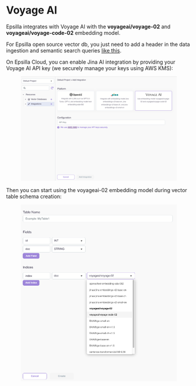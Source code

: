 # Voyage AI

Epsilla integrates with Voyage AI with the **voyageai/voyage-02** and **voyageai/voyage-code-02** embedding model.

For Epsilla open source vector db, you just need to add a header in the data ingestion and semantic search queries [like this](../../vector-database/embeddings.md#voyage-ai-embedding).

On Epsilla Cloud, you can enable Jina AI integration by providing your Voyage AI API key (we securely manage your keys using AWS KMS):

<figure><img src="../../.gitbook/assets/Screenshot 2024-01-10 at 10.54.00 AM.png" alt=""><figcaption></figcaption></figure>

Then you can start using the voyageai-02 embedding model during vector table schema creation:

<figure><img src="../../.gitbook/assets/Screenshot 2024-01-10 at 10.52.51 AM.png" alt=""><figcaption></figcaption></figure>
